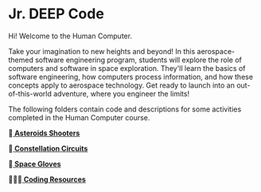 # Jr. DEEP Code
Hi! Welcome to the Human Computer.

Take your imagination to new heights and beyond! In this aerospace-themed software engineering program, students will explore the role of computers and software in space exploration. They'll learn the basics of software engineering, how computers process information, and how these concepts apply to aerospace technology. Get ready to launch into an out-of-this-world adventure, where you engineer the limits!

The following folders contain code and descriptions for some activities completed in the Human Computer course.

**🚀[ Asteroids Shooters](https://github.com/ashwini-0606/jrdeepcode/tree/main/AsteroidsShooters)**

**🌟[ Constellation Circuits](https://github.com/ashwini-0606/jrdeepcode/tree/main/ConstellationCircuits)**

**🧤[ Space Gloves](https://github.com/ashwini-0606/jrdeepcode/tree/main/SpaceSuitGloves)**


**👩🏽‍💻[ Coding Resources](https://github.com/ashwini-0606/jrdeepcode/tree/main/CodingResources)**
